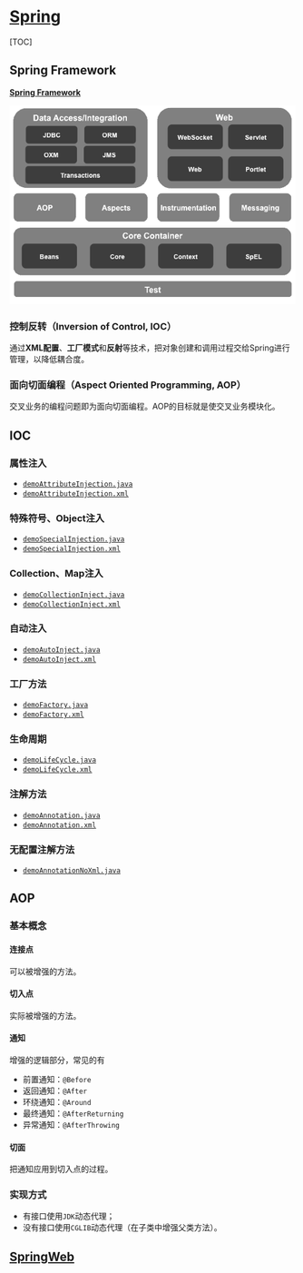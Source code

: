 <link rel="stylesheet" href="https://zhmhbest.gitee.io/hellomathematics/style/index.css">
<script src="https://zhmhbest.gitee.io/hellomathematics/style/index.js"></script>

# [Spring](../index.html)

[TOC]

## Spring Framework

[**Spring Framework**](https://repo.spring.io/release/org/springframework/spring/)

[![spring_architecture](images/spring_architecture.png)](https://repo1.maven.org/maven2/springframework/)

### 控制反转（Inversion of Control, IOC）

通过**XML配置**、**工厂模式**和**反射**等技术，把对象创建和调用过程交给Spring进行管理，以降低耦合度。

### 面向切面编程（Aspect Oriented Programming, AOP）

交叉业务的编程问题即为面向切面编程。AOP的目标就是使交叉业务模块化。

## IOC

### 属性注入

- [`demoAttributeInjection.java`](../src/main/java/ioc/demoAttributeInjection.java)
- [`demoAttributeInjection.xml`](../src/main/resources/ioc/demoAttributeInjection.xml)

### 特殊符号、Object注入

- [`demoSpecialInjection.java`](../src/main/java/ioc/demoSpecialInjection.java)
- [`demoSpecialInjection.xml`](../src/main/resources/ioc/demoSpecialInjection.xml)

### Collection、Map注入

- [`demoCollectionInject.java`](../src/main/java/ioc/demoCollectionInject.java)
- [`demoCollectionInject.xml`](../src/main/resources/ioc/demoCollectionInject.xml)

### 自动注入

- [`demoAutoInject.java`](../src/main/java/ioc/demoAutoInject.java)
- [`demoAutoInject.xml`](../src/main/resources/ioc/demoAutoInject.xml)

### 工厂方法

- [`demoFactory.java`](../src/main/java/ioc/demoFactory.java)
- [`demoFactory.xml`](../src/main/resources/ioc/demoFactory.xml)

### 生命周期

- [`demoLifeCycle.java`](../src/main/java/ioc/demoLifeCycle.java)
- [`demoLifeCycle.xml`](../src/main/resources/ioc/demoLifeCycle.xml)

### 注解方法

- [`demoAnnotation.java`](../src/main/java/ioc/demoAnnotation.java)
- [`demoAnnotation.xml`](../src/main/resources/ioc/demoAnnotation.xml)

### 无配置注解方法

- [`demoAnnotationNoXml.java`](../src/main/java/ioc/demoAnnotationNoXml.java)

## AOP

### 基本概念

#### 连接点

可以被增强的方法。

#### 切入点

实际被增强的方法。

#### 通知

增强的逻辑部分，常见的有

- 前置通知：`@Before`
- 返回通知：`@After`
- 环绕通知：`@Around`
- 最终通知：`@AfterReturning`
- 异常通知：`@AfterThrowing`

#### 切面

把通知应用到切入点的过程。

### 实现方式

- 有接口使用`JDK`动态代理；
- 没有接口使用`CGLIB`动态代理（在子类中增强父类方法）。

## [SpringWeb](./web/index.html)
